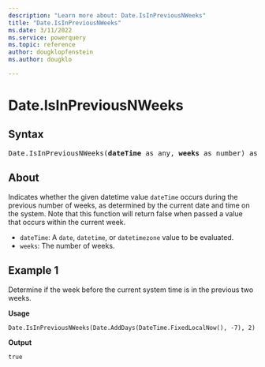 ```yaml
---
description: "Learn more about: Date.IsInPreviousNWeeks"
title: "Date.IsInPreviousNWeeks"
ms.date: 3/11/2022
ms.service: powerquery
ms.topic: reference
author: dougklopfenstein
ms.author: dougklo

---
```

# Date.IsInPreviousNWeeks

## Syntax

<pre>
Date.IsInPreviousNWeeks(<b>dateTime</b> as any, <b>weeks</b> as number) as nullable logical
</pre>

## About

Indicates whether the given datetime value `dateTime` occurs during the previous number of weeks, as determined by the current date and time on the system. Note that this function will return false when passed a value that occurs within the current week.

* `dateTime`: A `date`, `datetime`, or `datetimezone` value to be evaluated.
* `weeks`: The number of weeks.

## Example 1

Determine if the week before the current system time is in the previous two weeks.

**Usage**

```powerquery-m
Date.IsInPreviousNWeeks(Date.AddDays(DateTime.FixedLocalNow(), -7), 2)
```

**Output**

`true`
